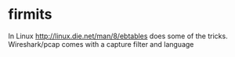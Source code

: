 # firmits

In Linux http://linux.die.net/man/8/ebtables  does some of the tricks. 
Wireshark/pcap comes with a capture filter and language 
